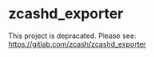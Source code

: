 # zcashd_exporter

This project is depracated. Please see: https://gitlab.com/zcash/zcashd_exporter

